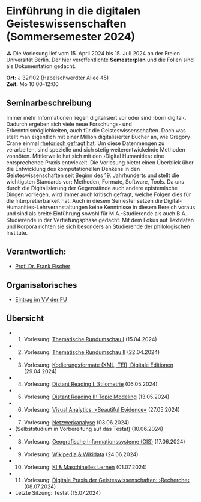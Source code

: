 # Einführung in die digitalen Geisteswissenschaften (Sommersemester 2024)

:warning: Die Vorlesung lief vom 15. April 2024 bis 15. Juli 2024 an der Freien Universität Berlin. Der hier veröffentlichte **Semesterplan** und die Folien sind als Dokumentation gedacht.

**Ort:** J 32/102 (Habelschwerdter Allee 45) \
**Zeit:** Mo 10:00–12:00

## Seminarbeschreibung

Immer mehr Informationen liegen digitalisiert vor oder sind ›born digital‹. Dadurch ergeben sich viele neue Forschungs- und Erkenntnismöglichkeiten, auch für die Geisteswissenschaften. Doch was stellt man eigentlich mit einer Million digitalisierter Bücher an, wie Gregory Crane einmal [rhetorisch gefragt hat](https://doi.org/10.1045/march2006-crane). Um diese Datenmengen zu verarbeiten, sind spezielle und sich stetig weiterentwickelnde Methoden vonnöten. Mittlerweile hat sich mit den ›Digital Humanities‹ eine entsprechende Praxis entwickelt. Die Vorlesung bietet einen Überblick über die Entwicklung des komputationellen Denkens in den Geisteswissenschaften seit Beginn des 19. Jahrhunderts und stellt die wichtigsten Standards vor: Methoden, Formate, Software, Tools. Da uns durch die Digitalisierung der Gegenstände auch andere epistemische Dingen vorliegen, wird immer auch kritisch gefragt, welche Folgen dies für die Interpretierbarkeit hat. Auch in diesem Semester setzen die Digital-Humanities-Lehrveranstaltungen keine Kenntnisse in diesem Bereich voraus und sind als breite Einführung sowohl für M.A.-Studierende als auch B.A.-Studierende in der Vertiefungsphase gedacht. Mit dem Fokus auf Textdaten und Korpora richten sie sich besonders an Studierende der philologischen Institute.

## Verantwortlich:

- [Prof. Dr. Frank Fischer](https://lehkost.github.io/)

## Organisatorisches

- [Eintrag im VV der FU](https://www.fu-berlin.de/vv/de/lv/870164)

## Übersicht

- 1. Vorlesung: [Thematische Rundumschau I](https://bit.ly/dhe1504) (15.04.2024)
- 2. Vorlesung: [Thematische Rundumschau II](https://bit.ly/dh2204) (22.04.2024)
- 3. Vorlesung: [Kodierungsformate (XML, TEI), Digitale Editionen](https://bit.ly/dhe2904) (29.04.2024)
- 4. Vorlesung: [Distant Reading I: Stilometrie](https://bit.ly/dhe65) (06.05.2024)
- 5. Vorlesung: [Distant Reading II: Topic Modeling](https://bit.ly/dh135) (13.05.2024)
- 6. Vorlesung: [Visual Analytics: »Beautiful Evidence«](https://bit.ly/dh275) (27.05.2024)
- 7. Vorlesung: [Netzwerkanalyse](https://bit.ly/dh36) (03.06.2024)
- (Selbststudium in Vorbereitung auf das Testat) (10.06.2024)
- 8. Vorlesung: [Geografische Informationssysteme (GIS)](https://bit.ly/dh176) (17.06.2024)
- 9. Vorlesung: [Wikipedia &amp; Wikidata](https://bit.ly/dhe246) (24.06.2024)
- 10. Vorlesung: [KI &amp; Maschinelles Lernen](https://bit.ly/dh17) (01.07.2024)
- 11. Vorlesung: [Digitale Praxis der Geisteswissenschaften: ›Recherche‹](https://bit.ly/dhe87) (08.07.2024)
- Letzte Sitzung: Testat (15.07.2024)
